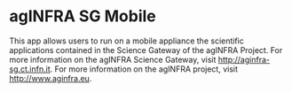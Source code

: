 # agINFRA SG Mobile

This app allows users to run on a mobile appliance the scientific applications contained in the Science Gateway of the agINFRA Project.
For more information on the agINFRA Science Gateway, visit http://aginfra-sg.ct.infn.it.
For more information on the agINFRA project, visit http://www.aginfra.eu.

